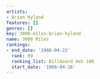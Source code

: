 ```yaml
---
artists:
- Brian Hyland
features: []
genres: []
key: 3000-miles-brian-hyland
name: 3000 Miles
rankings:
- end_date: '1966-04-22'
  rank: 99
  ranking_list: Billboard Hot 100
  start_date: '1966-04-16'
---
```


